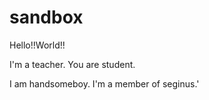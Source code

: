 # sandbox

Hello!!World!!

I'm a teacher.
You are student.

I am handsomeboy.
I'm a member of seginus.'
